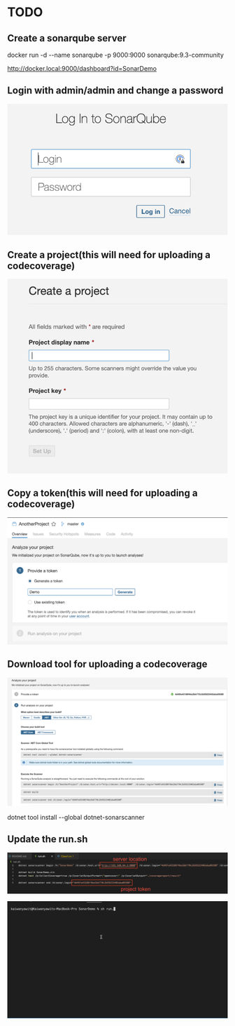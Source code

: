 # TODO


## Create a sonarqube server

docker run -d --name sonarqube -p 9000:9000 sonarqube:9.3-community

http://docker.local:9000/dashboard?id=SonarDemo

## Login with admin/admin and change a password
![Login image](docs/login.png)

## Create a project(this will need for uploading a codecoverage)
![Create a project image](docs/create-a-project.png)

## Copy a token(this will need for uploading a codecoverage)
![Create a token image](docs/create-a-token.png)

## Download tool for uploading a codecoverage
![Setup a project image](docs/setup-a-project.png)

dotnet tool install --global dotnet-sonarscanner

## Update the run.sh
![Update the run.sh image](docs/change-setting.png)

![See it in action image](docs/upload-codecoverage.gif)